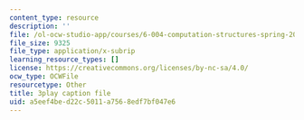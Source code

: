 ```yaml
---
content_type: resource
description: ''
file: /ol-ocw-studio-app/courses/6-004-computation-structures-spring-2017/a5eef4bed22c5011a7568edf7bf047e6_5oOdsbRPb2Y.vtt
file_size: 9325
file_type: application/x-subrip
learning_resource_types: []
license: https://creativecommons.org/licenses/by-nc-sa/4.0/
ocw_type: OCWFile
resourcetype: Other
title: 3play caption file
uid: a5eef4be-d22c-5011-a756-8edf7bf047e6
---
```


